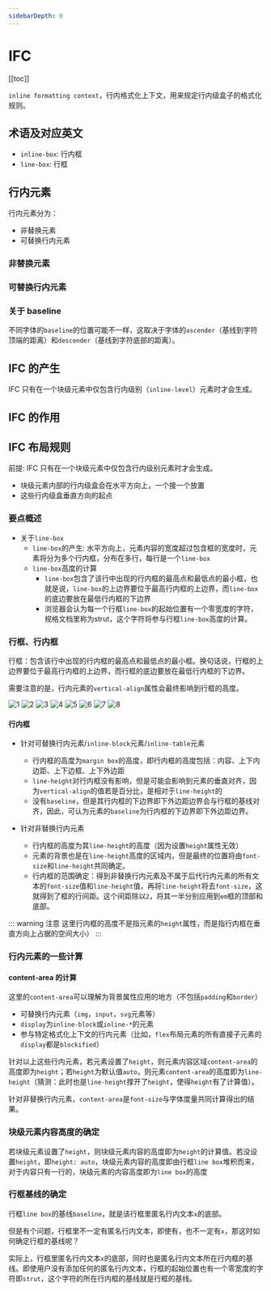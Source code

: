 ```yaml
---
sidebarDepth: 0
---
```


# IFC

[[toc]]

`inline formatting context`，行内格式化上下文，用来规定行内级盒子的格式化规则。

## 术语及对应英文

- `inline-box`: 行内框
- `line-box`: 行框

## 行内元素

行内元素分为：

- 非替换元素
- 可替换行内元素

### 非替换元素

### 可替换行内元素

### 关于 baseline

不同字体的`baseline`的位置可能不一样，这取决于字体的`ascender`（基线到字符顶端的距离）和`descender`（基线到字符底部的距离）。

## IFC 的产生

IFC 只有在一个块级元素中仅包含行内级别（`inline-level`）元素时才会生成。

## IFC 的作用

## IFC 布局规则

前提: IFC 只有在一个块级元素中仅包含行内级别元素时才会生成。

- 块级元素内部的行内级盒会在水平方向上，一个接一个放置
- 这些行内级盒垂直方向的起点

### 要点概述

- 关于`line-box`
  - `line-box`的产生: 水平方向上，元素内容的宽度超过包含框的宽度时，元素将分为多个行内框，分布在多行，每行是一个`line-box`
  - `line-box`高度的计算
    - `line-box`包含了该行中出现的行内框的最高点和最低点的最小框，也就是说，`line-box`的上边界要位于最高行内框的上边界，而`line-box`的底边要放在最低行内框的下边界
    - 浏览器会认为每一个行框`line-box`的起始位置有一个零宽度的字符，规格文档里称为strut，这个字符将参与行框`line-box`高度的计算。

### 行框、行内框

行框：包含该行中出现的行内框的最高点和最低点的最小框。换句话说，行框的上边界要位于最高行内框的上边界，而行框的底边要放在最低行内框的下边界。

需要注意的是，行内元素的`vertical-align`属性会最终影响到行框的高度。

![1](./img/1.png)
![2](./img/2.png)
![3](./img/3.png)
![4](./img/4.png)
![5](./img/5.png)
![6](./img/6.png)
![7](./img/7.png)
![8](./img/8.png)

#### 行内框

- 针对可替换行内元素/`inline-block`元素/`inline-table`元素
  - 行内框的高度为`margin box`的高度，即行内框的高度包括：内容、上下内边距、上下边框、上下外边距
  - `line-height`对行内框没有影响，但是可能会影响到元素的垂直对齐，因为`vertical-align`的值若是百分比，是相对于`line-height`的
  - 没有`baseline`，但是其行内框的下边界即下外边距边界会与行框的基线对齐，因此，可认为元素的`baseline`为行内框的下边界即下外边距边界。

- 针对非替换行内元素
  - 行内框的高度为其`line-height`的高度（因为设置`height`属性无效）
  - 元素的背景也是在`line-height`高度的区域内，但是最终的位置将由`font-size`和`line-height`共同确定。
  - 行内框的范围确定：得到非替换行内元素及不属于后代行内元素的所有文本的`font-size`值和`line-height`值，再将`line-height`将去`font-size`，这就得到了框的行间距。这个间距除以`2`，将其一半分别应用到`em`框的顶部和底部。

::: warning 注意
这里行内框的高度不是指元素的`height`属性，而是指行内框在垂直方向上占据的空间大小）
:::

### 行内元素的一些计算

#### content-area 的计算

这里的`content-area`可以理解为背景属性应用的地方（不包括`padding`和`border`）

- 可替换行内元素（`img`，`input`，`svg`元素等）
- `display`为`inline-block`或`inline-*`的元素
- 参与特定格式化上下文的行内元素（比如，`flex`布局元素的所有直接子元素的`display`都是`blockified`）

针对以上这些行内元素，若元素设置了`height`，则元素内容区域`content-area`的高度即为`height`；若`height`为默认值`auto`，则元素`content-area`的高度即为`line-height`（猜测：此时也是`line-height`撑开了`height`，使得`height`有了计算值）。

针对非替换行内元素，`content-area`是`font-size`与字体度量共同计算得出的结果。

### 块级元素内容高度的确定

若块级元素设置了`height`，则块级元素内容的高度即为`height`的计算值。若没设置`height`，即`height: auto`，块级元素内容的高度即由行框`line box`堆积而来，对于内容只有一行的，块级元素的内容高度即为`line box`的高度

### 行框基线的确定

行框`line box`的基线`baseline`，就是该行框里匿名行内文本`x`的底部。

但是有个问题，行框里不一定有匿名行内文本，即使有，也不一定有`x`，那这时如何确定行框的基线呢？

实际上，行框里匿名行内文本`x`的底部，同时也是匿名行内文本所在行内框的基线。即使用户没有添加任何的匿名行内文本，行框的起始位置也有一个零宽度的字符即`strut`，这个字符的所在行内框的基线就是行框的基线。
